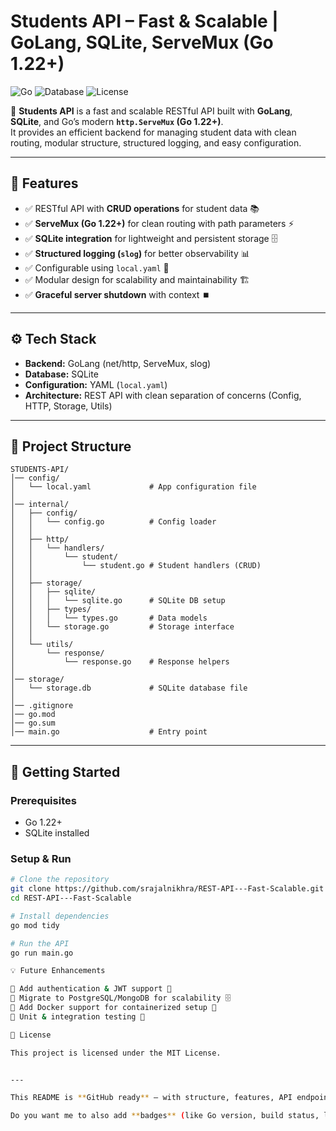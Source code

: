 # Students API – Fast & Scalable | GoLang, SQLite, ServeMux (Go 1.22+)

![Go](https://img.shields.io/badge/Go-1.22+-blue)
![Database](https://img.shields.io/badge/Database-SQLite-green)
![License](https://img.shields.io/badge/License-MIT-yellow)

🚀 **Students API** is a fast and scalable RESTful API built with **GoLang**, **SQLite**, and Go’s modern **`http.ServeMux` (Go 1.22+)**.  
It provides an efficient backend for managing student data with clean routing, modular structure, structured logging, and easy configuration.  

---

## 📌 Features  
- ✅ RESTful API with **CRUD operations** for student data 📚  
- ✅ **ServeMux (Go 1.22+)** for clean routing with path parameters ⚡  
- ✅ **SQLite integration** for lightweight and persistent storage 🗄️  
- ✅ **Structured logging (`slog`)** for better observability 📊  
- ✅ Configurable using `local.yaml` 🔧  
- ✅ Modular design for scalability and maintainability 🏗️  
- ✅ **Graceful server shutdown** with context ⏹️  

---

## ⚙️ Tech Stack  
- **Backend:** GoLang (net/http, ServeMux, slog)  
- **Database:** SQLite  
- **Configuration:** YAML (`local.yaml`)  
- **Architecture:** REST API with clean separation of concerns (Config, HTTP, Storage, Utils)  

---

## 📂 Project Structure  

```plaintext
STUDENTS-API/
│── config/
│   └── local.yaml             # App configuration file
│
│── internal/
│   ├── config/
│   │   └── config.go          # Config loader
│   │
│   ├── http/
│   │   └── handlers/
│   │       └── student/
│   │           └── student.go # Student handlers (CRUD)
│   │
│   ├── storage/
│   │   ├── sqlite/
│   │   │   └── sqlite.go      # SQLite DB setup
│   │   ├── types/
│   │   │   └── types.go       # Data models
│   │   └── storage.go         # Storage interface
│   │
│   └── utils/
│       └── response/
│           └── response.go    # Response helpers
│
│── storage/
│   └── storage.db             # SQLite database file
│
│── .gitignore
│── go.mod
│── go.sum
│── main.go                    # Entry point

```



---

## 🚀 Getting Started

### Prerequisites
- Go 1.22+  
- SQLite installed  

### Setup & Run
```bash
# Clone the repository
git clone https://github.com/srajalnikhra/REST-API---Fast-Scalable.git
cd REST-API---Fast-Scalable

# Install dependencies
go mod tidy

# Run the API
go run main.go

💡 Future Enhancements

🔹 Add authentication & JWT support 🔐
🔹 Migrate to PostgreSQL/MongoDB for scalability 🗄️
🔹 Add Docker support for containerized setup 🐳
🔹 Unit & integration testing 🧪

📜 License

This project is licensed under the MIT License.


---

This README is **GitHub ready** — with structure, features, API endpoints, and future enhancements.  

Do you want me to also add **badges** (like Go version, build status, license) at the top for a more polished GitHub profile?
